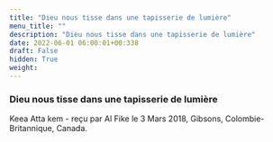 ```yaml
---
title: "Dieu nous tisse dans une tapisserie de lumière"
menu_title: ""
description: "Dieu nous tisse dans une tapisserie de lumière"
date: 2022-06-01 06:00:01+00:338
draft: False
hidden: True
weight:
---
```

### Dieu nous tisse dans une tapisserie de lumière

Keea Atta kem - reçu par Al Fike le 3 Mars 2018, Gibsons, Colombie-Britannique, Canada.



